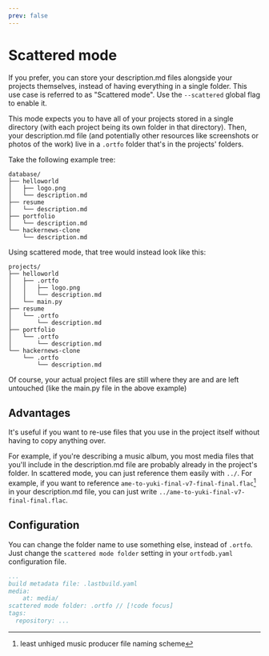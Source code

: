 ```yaml
---
prev: false
---
```


# Scattered mode

If you prefer, you can store your description.md files alongside your projects themselves, instead of having everything in a single folder. This use case is referred to as "Scattered mode". Use the `--scattered` global flag to enable it.

This mode expects you to have all of your projects stored in a single directory (with each project being its own folder in that directory). Then, your description.md file (and potentially other resources like screenshots or photos of the work) live in a `.ortfo` folder that's in the projects' folders.


Take the following example tree:

```directory-tree
database/
├── helloworld
│   ├── logo.png
│   └── description.md
├── resume
│   └── description.md
├── portfolio
│   └── description.md
└── hackernews-clone
    └── description.md
```

Using scattered mode, that tree would instead look like this:

```directory-tree
projects/
├── helloworld
│   ├── .ortfo
│   │   ├── logo.png
│   │   └── description.md
│   └── main.py
├── resume
│   └── .ortfo
│       └── description.md
├── portfolio
│   └── .ortfo
│       └── description.md
└── hackernews-clone
    └── .ortfo
        └── description.md
```

Of course, your actual project files are still where they are and are left untouched (like the main.py file in the above example)

## Advantages

It's useful if you want to re-use files that you use in the project itself without having to copy anything over.

For example, if you're describing a music album, you most media files that you'll include in the description.md file are probably already in the project's folder. In scattered mode, you can just reference them easily with `../`. For example, if you want to reference `ame-to-yuki-final-v7-final-final.flac`[^1] in your description.md file, you can just write `../ame-to-yuki-final-v7-final-final.flac`.

[^1]: least unhiged music producer file naming scheme

## Configuration

You can change the folder name to use something else, instead of `.ortfo`. Just change the `scattered mode folder` setting in your `ortfodb.yaml` configuration file.

```yaml
...
build metadata file: .lastbuild.yaml
media:
    at: media/
scattered mode folder: .ortfo // [!code focus]
tags:
  repository: ...
```

